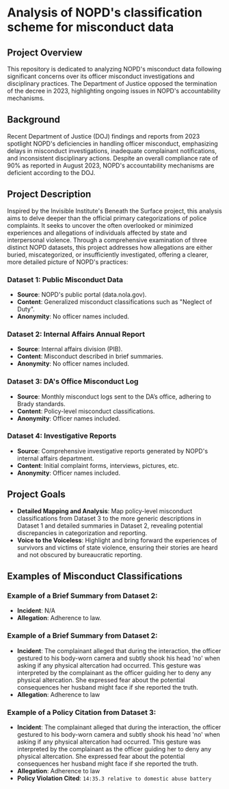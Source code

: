 # Analysis of NOPD's classification scheme for misconduct data

## Project Overview

This repository is dedicated to analyzing NOPD's misconduct data following significant concerns over its officer misconduct investigations and disciplinary practices. The Department of Justice opposed the termination of the decree in 2023, highlighting ongoing issues in NOPD's accountability mechanisms.

## Background

Recent Department of Justice (DOJ) findings and reports from 2023 spotlight NOPD's deficiencies in handling officer misconduct, emphasizing delays in misconduct investigations, inadequate complainant notifications, and inconsistent disciplinary actions. Despite an overall compliance rate of 90% as reported in August 2023, NOPD's accountability mechanisms are deficient according to the DOJ. 

## Project Description

Inspired by the Invisible Institute's Beneath the Surface project, this analysis aims to delve deeper than the official primary categorizations of police complaints. It seeks to uncover the often overlooked or minimized experiences and allegations of individuals affected by state and interpersonal violence. Through a comprehensive examination of three distinct NOPD datasets, this project addresses how allegations are either buried, miscategorized, or insufficiently investigated, offering a clearer, more detailed picture of NOPD's practices:

### Dataset 1: Public Misconduct Data
- **Source**: NOPD's public portal (data.nola.gov).
- **Content**: Generalized misconduct classifications such as "Neglect of Duty".
- **Anonymity**: No officer names included.

### Dataset 2: Internal Affairs Annual Report
- **Source**: Internal affairs division (PIB).
- **Content**: Misconduct described in brief summaries.
- **Anonymity**: No officer names included.

### Dataset 3: DA's Office Misconduct Log
- **Source**: Monthly misconduct logs sent to the DA’s office, adhering to Brady standards.
- **Content**: Policy-level misconduct classifications.
- **Anonymity**: Officer names included. 

### Dataset 4: Investigative Reports
- **Source**: Comprehensive investigative reports generated by NOPD's internal affairs department. 
- **Content**: Initial complaint forms, interviews, pictures, etc.
- **Anonymity**: Officer names included. 

## Project Goals

- **Detailed Mapping and Analysis**: Map policy-level misconduct classifications from Dataset 3 to the more generic descriptions in Dataset 1 and detailed summaries in Dataset 2, revealing potential discrepancies in categorization and reporting.
- **Voice to the Voiceless**: Highlight and bring forward the experiences of survivors and victims of state violence, ensuring their stories are heard and not obscured by bureaucratic reporting.

## Examples of Misconduct Classifications

### Example of a Brief Summary from Dataset 2:

- **Incident**: N/A
- **Allegation**: Adherence to law. 


### Example of a Brief Summary from Dataset 2:

- **Incident**: The complainant alleged that during the interaction, the officer gestured to his body-worn camera and subtly shook his head 'no' when asking if any physical altercation had occurred. This gesture was interpreted by the complainant as the officer guiding her to deny any physical altercation. She expressed fear about the potential consequences her husband might face if she reported the truth.
- **Allegation**: Adherence to law

### Example of a Policy Citation from Dataset 3:

- **Incident**: The complainant alleged that during the interaction, the officer gestured to his body-worn camera and subtly shook his head 'no' when asking if any physical altercation had occurred. This gesture was interpreted by the complainant as the officer guiding her to deny any physical altercation. She expressed fear about the potential consequences her husband might face if she reported the truth.
- **Allegation**: Adherence to law
- **Policy Violation Cited**: `14:35.3 relative to domestic abuse battery`
